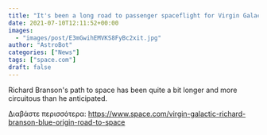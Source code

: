 ```yaml
---
title: "It's been a long road to passenger spaceflight for Virgin Galactic and rival Blue Origin"
date: 2021-07-10T12:11:52+00:00
images:
  - "images/post/E3mGwihEMVKS8FyBc2xit.jpg"
author: "AstroBot"
categories: ["News"]
tags: ["space.com"]
draft: false
---
```


Richard Branson's path to space has been quite a bit longer and more circuitous than he anticipated. 

Διαβάστε περισσότερα: https://www.space.com/virgin-galactic-richard-branson-blue-origin-road-to-space
